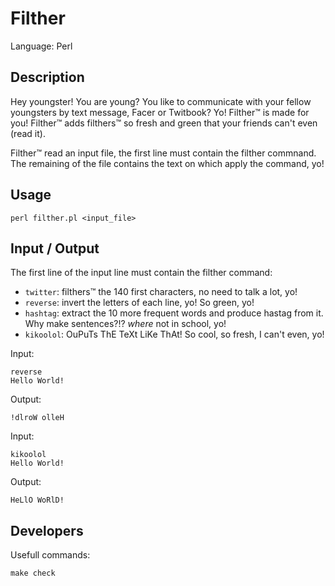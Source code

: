 # Filther

Language: Perl

## Description

Hey youngster! You are young? You like to communicate with your fellow youngsters by text message, Facer or Twitbook? Yo! Filther™ is made for you!
Filther™ adds filthers™ so fresh and green that your friends can't even (read it).

Filther™ read an input file, the first line must contain the filther commnand.
The remaining of the file contains the text on which apply the command, yo!

## Usage

	perl filther.pl <input_file>

## Input / Output

The first line of the input line must contain the filther command:

* `twitter`: filthers™ the 140 first characters, no need to talk a lot, yo!
* `reverse`: invert the letters of each line, yo! So green, yo!
* `hashtag`: extract the 10 more frequent words and produce hastag from it. Why make sentences?!? *where* not in school, yo!
* `kikoolol`: OuPuTs ThE TeXt LiKe ThAt! So cool, so fresh, I can't even, yo!

Input:

	reverse
	Hello World!

Output:

	!dlroW olleH

Input:

	kikoolol
	Hello World!

Output:

	HeLlO WoRlD!

## Developers

Usefull commands:

	make check
